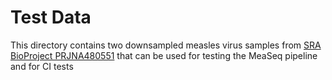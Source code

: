 # Test Data

This directory contains two downsampled measles virus samples from [SRA BioProject PRJNA480551](https://www.ncbi.nlm.nih.gov/bioproject/PRJNA480551) that can be used for testing the MeaSeq pipeline and for CI tests
